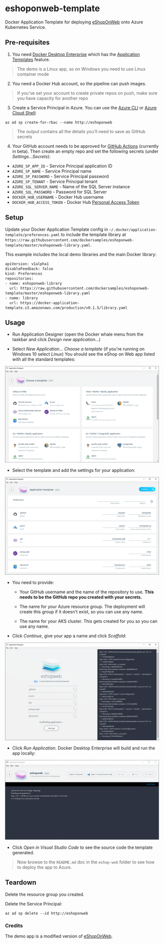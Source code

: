 # eshoponweb-template

Docker Application Template for deploying [eShopOnWeb](TODO) onto Azure Kubernetes Service.

## Pre-requisites

1. You need [Docker Desktop Enterprise](https://hub.docker.com/editions/community/docker-desktop-ent) which has the [Application Templates](https://blog.docker.com/2019/07/application-templates-docker-desktop-enterprise/) feature.

> The demo is a Linux app, so on Windows you need to use Linux container mode

2. You need a Docker Hub account, so the pipeline can push images.

> If you've set your account to create private repos on push, make sure you have capacity for another repo

3. Create a Service Principal in Azure. You can use the [Azure CLI](https://github.com/Azure/azure-cli) or [Azure Cloud Shell](https://shell.azure.com):

```
az ad sp create-for-rbac --name http://eshoponweb
```

> The output contains all the details you'll need to save as GitHub secrets

4. Your GitHub account needs to be approved for [GitHub Actions](https://help.github.com/en/articles/about-github-actions) (currently in beta). Then create an empty repo and set the following secrets (under _Settings...Secrets_):

- `AZURE_SP_APP_ID` - Service Principal application ID
- `AZURE_SP_NAME` - Service Principal name
- `AZURE_SP_PASSWORD` - Service Principal password
- `AZURE_SP_TENANT` - Service Principal tenant
- `AZURE_SQL_SERVER_NAME` - Name of the SQL Server instance
- `AZURE_SQL_PASSWORD` - Password for SQL Server
- `DOCKER_HUB_USERNAME` - Docker Hub username
- `DOCKER_HUB_ACCESS_TOKEN` - Docker Hub [Personal Access Token](https://www.docker.com/blog/docker-hub-new-personal-access-tokens/)

## Setup

Update your Docker Application Template config in `~/.docker/application-template/preferences.yaml` to include the template library at `https://raw.githubusercontent.com/dockersamples/eshoponweb-template/master/eshoponweb-library.yaml`.

This example includes the local demo libraries and the main Docker library:

```
apiVersion: v1alpha1
disableFeedback: false
kind: Preferences
repositories:
- name: eshoponweb-library
  url: https://raw.githubusercontent.com/dockersamples/eshoponweb-template/master/eshoponweb-library.yaml
- name: library
  url: https://docker-application-template.s3.amazonaws.com/production/v0.1.5/library.yaml
```

## Usage

- Run Application Designer (open the Docker whale menu from the taskbar and click _Design new application..._)

- Select _New Application..._ _Choose a template_ (if you're running on Windows 10 select _Linux_) You should see the eShop on Web app listed with all the standard templates:

![](img/docs/select-template.png)

- Select the template and add the settings for your application:

![](img/docs/app-parameters.png)

- You need to provide:

    * Your GitHub username and the name of the repository to use. **This needs to be the GitHub repo you created with your secrets.**

    * The name for your Azure resource group. The deployment will create this group if it doesn't exist, so you can use any name.

    * The name for your AKS cluster. This gets created for you so you can use any name.

- Click _Continue_, give your app a name and click _Scaffold_:

![](img/docs/app-scaffold.png)

- Click _Run Application_. Docker Desktop Enterprise will build and run the app locally:

![](img/docs/app-run.png)

- Click _Open in Visual Studio Code_ to see the source code the template generated.

> Now browse to the `README.md` doc in the `eshop-web` folder to see how to deploy the app to Azure.

## Teardown

Delete the resource group you created.

Delete the Service Principal:

```
az ad sp delete --id http://eshoponweb
```

### Credits

The demo app is a modified version of [eShopOnWeb](https://github.com/dotnet-architecture/eShopOnWeb).
